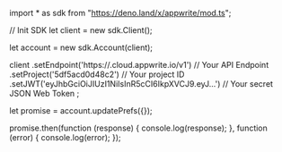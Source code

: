 import * as sdk from "https://deno.land/x/appwrite/mod.ts";

// Init SDK
let client = new sdk.Client();

let account = new sdk.Account(client);

client
    .setEndpoint('https://<REGION>.cloud.appwrite.io/v1') // Your API Endpoint
    .setProject('5df5acd0d48c2') // Your project ID
    .setJWT('eyJhbGciOiJIUzI1NiIsInR5cCI6IkpXVCJ9.eyJ...') // Your secret JSON Web Token
;


let promise = account.updatePrefs({});

promise.then(function (response) {
    console.log(response);
}, function (error) {
    console.log(error);
});